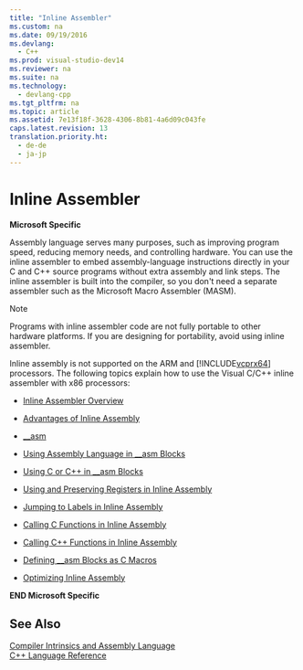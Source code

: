 ```yaml
---
title: "Inline Assembler"
ms.custom: na
ms.date: 09/19/2016
ms.devlang: 
  - C++
ms.prod: visual-studio-dev14
ms.reviewer: na
ms.suite: na
ms.technology: 
  - devlang-cpp
ms.tgt_pltfrm: na
ms.topic: article
ms.assetid: 7e13f18f-3628-4306-8b81-4a6d09c043fe
caps.latest.revision: 13
translation.priority.ht: 
  - de-de
  - ja-jp
---
```

# Inline Assembler
**Microsoft Specific**  
  
 Assembly language serves many purposes, such as improving program speed, reducing memory needs, and controlling hardware. You can use the inline assembler to embed assembly-language instructions directly in your C and C++ source programs without extra assembly and link steps. The inline assembler is built into the compiler, so you don't need a separate assembler such as the Microsoft Macro Assembler (MASM).  
  
> [!NOTE]
>  Programs with inline assembler code are not fully portable to other hardware platforms. If you are designing for portability, avoid using inline assembler.  
  
 Inline assembly is not supported on the ARM and [!INCLUDE[vcprx64](../vs140/includes/vcprx64_md.md)] processors.  The following topics explain how to use the Visual C/C++ inline assembler with x86 processors:  
  
-   [Inline Assembler Overview](../vs140/Inline-Assembler-Overview.md)  
  
-   [Advantages of Inline Assembly](../vs140/Advantages-of-Inline-Assembly.md)  
  
-   [__asm](../vs140/__asm.md)  
  
-   [Using Assembly Language in __asm Blocks](../vs140/Using-Assembly-Language-in-__asm-Blocks.md)  
  
-   [Using C or C++ in __asm Blocks](../vs140/Using-C-or-C---in-__asm-Blocks.md)  
  
-   [Using and Preserving Registers in Inline Assembly](../vs140/Using-and-Preserving-Registers-in-Inline-Assembly.md)  
  
-   [Jumping to Labels in Inline Assembly](../vs140/Jumping-to-Labels-in-Inline-Assembly.md)  
  
-   [Calling C Functions in Inline Assembly](../vs140/Calling-C-Functions-in-Inline-Assembly.md)  
  
-   [Calling C++ Functions in Inline Assembly](../vs140/Calling-C---Functions-in-Inline-Assembly.md)  
  
-   [Defining __asm Blocks as C Macros](../vs140/Defining-__asm-Blocks-as-C-Macros.md)  
  
-   [Optimizing Inline Assembly](../vs140/Optimizing-Inline-Assembly.md)  
  
 **END Microsoft Specific**  
  
## See Also  
 [Compiler Intrinsics and Assembly Language](../vs140/Compiler-Intrinsics-and-Assembly-Language.md)   
 [C++ Language Reference](../vs140/C---Language-Reference.md)